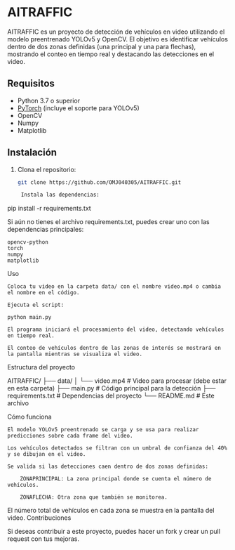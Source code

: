 # AITRAFFIC

AITRAFFIC es un proyecto de detección de vehículos en video utilizando el modelo preentrenado YOLOv5 y OpenCV. El objetivo es identificar vehículos dentro de dos zonas definidas (una principal y una para flechas), mostrando el conteo en tiempo real y destacando las detecciones en el video.

## Requisitos

- Python 3.7 o superior
- [PyTorch](https://pytorch.org/) (incluye el soporte para YOLOv5)
- OpenCV
- Numpy
- Matplotlib

## Instalación

1. Clona el repositorio:

   ```bash
   git clone https://github.com/OMJ040305/AITRAFFIC.git

    Instala las dependencias:

pip install -r requirements.txt

Si aún no tienes el archivo requirements.txt, puedes crear uno con las dependencias principales:

    opencv-python
    torch
    numpy
    matplotlib

Uso

    Coloca tu video en la carpeta data/ con el nombre video.mp4 o cambia el nombre en el código.

    Ejecuta el script:

    python main.py

    El programa iniciará el procesamiento del video, detectando vehículos en tiempo real.

    El conteo de vehículos dentro de las zonas de interés se mostrará en la pantalla mientras se visualiza el video.

Estructura del proyecto

AITRAFFIC/
├── data/
│   └── video.mp4       # Video para procesar (debe estar en esta carpeta)
├── main.py             # Código principal para la detección
├── requirements.txt    # Dependencias del proyecto
└── README.md           # Este archivo

Cómo funciona

    El modelo YOLOv5 preentrenado se carga y se usa para realizar predicciones sobre cada frame del video.

    Los vehículos detectados se filtran con un umbral de confianza del 40% y se dibujan en el video.

    Se valida si las detecciones caen dentro de dos zonas definidas:

        ZONAPRINCIPAL: La zona principal donde se cuenta el número de vehículos.

        ZONAFLECHA: Otra zona que también se monitorea.

El número total de vehículos en cada zona se muestra en la pantalla del video.
Contribuciones

Si deseas contribuir a este proyecto, puedes hacer un fork y crear un pull request con tus mejoras.
